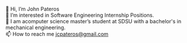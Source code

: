 👋 Hi, I’m John Pateros <br>
👀 I’m interested in Software Engineering Internship Positions. <br>
🌱 I am acomputer science master’s student at SDSU with a bachelor's in mechanical engineering. <br>
📫 How to reach me jcpateros@gmail.com <br>

<!--
**jpateros/jpateros** is a ✨ _special_ ✨ repository because its `README.md` (this file) appears on your GitHub profile.


